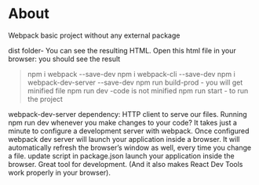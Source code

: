 # About

Webpack basic project without any external package

dist folder- You can see the resulting HTML. Open this html file in your browser: you should see the result

>npm i webpack --save-dev
>npm i webpack-cli --save-dev
npm i webpack-dev-server --save-dev
>npm run build-prod - you will get minified file
npm run dev -code is not minified
>npm run start  - to run the project

webpack-dev-server dependency:
HTTP client to serve our files.
Running npm run dev whenever you make changes to your code?
It takes just a minute to configure a development server with webpack.
Once configured webpack dev server will launch your application inside a browser.
It will automatically refresh the browser’s window as well, every time you change a file.
update script in package.json
launch your application inside the browser.
Great tool for development. (And it also makes React Dev Tools work properly in your browser).


